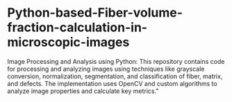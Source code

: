 # Python-based-Fiber-volume-fraction-calculation-in-microscopic-images
Image Processing and Analysis using Python: This repository contains code for processing and analyzing images using techniques like grayscale conversion, normalization, segmentation, and classification of fiber, matrix, and defects. The implementation uses OpenCV and custom algorithms to analyze image properties and calculate key metrics."
